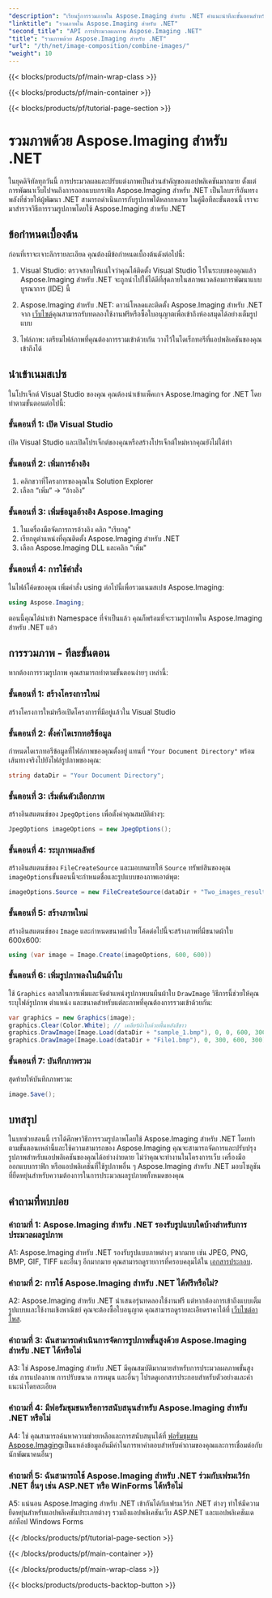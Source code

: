 ```yaml
---
"description": "เรียนรู้การรวมภาพใน Aspose.Imaging สำหรับ .NET คำแนะนำทีละขั้นตอนสำหรับการประมวลผลภาพอันทรงพลัง"
"linktitle": "รวมภาพใน Aspose.Imaging สำหรับ .NET"
"second_title": "API การประมวลผลภาพ Aspose.Imaging .NET"
"title": "รวมภาพด้วย Aspose.Imaging สำหรับ .NET"
"url": "/th/net/image-composition/combine-images/"
"weight": 10
---
```


{{< blocks/products/pf/main-wrap-class >}}

{{< blocks/products/pf/main-container >}}

{{< blocks/products/pf/tutorial-page-section >}}

# รวมภาพด้วย Aspose.Imaging สำหรับ .NET

ในยุคดิจิทัลทุกวันนี้ การประมวลผลและปรับแต่งภาพเป็นส่วนสำคัญของแอปพลิเคชันมากมาย ตั้งแต่การพัฒนาเว็บไปจนถึงการออกแบบกราฟิก Aspose.Imaging สำหรับ .NET เป็นไลบรารีอันทรงพลังที่ช่วยให้ผู้พัฒนา .NET สามารถดำเนินการกับรูปภาพได้หลากหลาย ในคู่มือทีละขั้นตอนนี้ เราจะมาสำรวจวิธีการรวมรูปภาพโดยใช้ Aspose.Imaging สำหรับ .NET 

## ข้อกำหนดเบื้องต้น

ก่อนที่เราจะเจาะลึกรายละเอียด คุณต้องมีข้อกำหนดเบื้องต้นดังต่อไปนี้:

1. Visual Studio: ตรวจสอบให้แน่ใจว่าคุณได้ติดตั้ง Visual Studio ไว้ในระบบของคุณแล้ว Aspose.Imaging สำหรับ .NET จะถูกนำไปใช้ได้ดีที่สุดภายในสภาพแวดล้อมการพัฒนาแบบบูรณาการ (IDE) นี้

2. Aspose.Imaging สำหรับ .NET: ดาวน์โหลดและติดตั้ง Aspose.Imaging สำหรับ .NET จาก [เว็บไซต์](https://releases.aspose.com/imaging/net/)คุณสามารถรับทดลองใช้งานฟรีหรือซื้อใบอนุญาตเพื่อเข้าถึงห้องสมุดได้อย่างเต็มรูปแบบ

3. ไฟล์ภาพ: เตรียมไฟล์ภาพที่คุณต้องการรวมเข้าด้วยกัน วางไว้ในไดเร็กทอรีที่แอปพลิเคชันของคุณเข้าถึงได้

## นำเข้าเนมสเปซ

ในโปรเจ็กต์ Visual Studio ของคุณ คุณต้องนำเข้าแพ็คเกจ Aspose.Imaging for .NET โดยทำตามขั้นตอนต่อไปนี้:

### ขั้นตอนที่ 1: เปิด Visual Studio

เปิด Visual Studio และเปิดโปรเจ็กต์ของคุณหรือสร้างโปรเจ็กต์ใหม่หากคุณยังไม่ได้ทำ

### ขั้นตอนที่ 2: เพิ่มการอ้างอิง

1. คลิกขวาที่โครงการของคุณใน Solution Explorer
2. เลือก “เพิ่ม” -> “อ้างอิง”

### ขั้นตอนที่ 3: เพิ่มข้อมูลอ้างอิง Aspose.Imaging

1. ในเครื่องมือจัดการการอ้างอิง คลิก "เรียกดู"
2. เรียกดูตำแหน่งที่คุณติดตั้ง Aspose.Imaging สำหรับ .NET
3. เลือก Aspose.Imaging DLL และคลิก "เพิ่ม"

### ขั้นตอนที่ 4: การใช้คำสั่ง

ในไฟล์โค้ดของคุณ เพิ่มคำสั่ง using ต่อไปนี้เพื่อรวมเนมสเปซ Aspose.Imaging:

```csharp
using Aspose.Imaging;
```

ตอนนี้คุณได้นำเข้า Namespace ที่จำเป็นแล้ว คุณก็พร้อมที่จะรวมรูปภาพใน Aspose.Imaging สำหรับ .NET แล้ว

## การรวมภาพ - ทีละขั้นตอน

หากต้องการรวมรูปภาพ คุณสามารถทำตามขั้นตอนง่ายๆ เหล่านี้:

### ขั้นตอนที่ 1: สร้างโครงการใหม่

สร้างโครงการใหม่หรือเปิดโครงการที่มีอยู่แล้วใน Visual Studio

### ขั้นตอนที่ 2: ตั้งค่าไดเรกทอรีข้อมูล

กำหนดไดเรกทอรีข้อมูลที่ไฟล์ภาพของคุณตั้งอยู่ แทนที่ `"Your Document Directory"` พร้อมเส้นทางจริงไปยังไฟล์รูปภาพของคุณ:

```csharp
string dataDir = "Your Document Directory";
```

### ขั้นตอนที่ 3: เริ่มต้นตัวเลือกภาพ

สร้างอินสแตนซ์ของ `JpegOptions` เพื่อตั้งค่าคุณสมบัติต่างๆ:

```csharp
JpegOptions imageOptions = new JpegOptions();
```

### ขั้นตอนที่ 4: ระบุภาพผลลัพธ์

สร้างอินสแตนซ์ของ `FileCreateSource` และมอบหมายให้ `Source` ทรัพย์สินของคุณ `imageOptions`ขั้นตอนนี้จะกำหนดชื่อและรูปแบบของภาพเอาต์พุต:

```csharp
imageOptions.Source = new FileCreateSource(dataDir + "Two_images_result_out.bmp", false);
```

### ขั้นตอนที่ 5: สร้างภาพใหม่

สร้างอินสแตนซ์ของ `Image` และกำหนดขนาดผ้าใบ โค้ดต่อไปนี้จะสร้างภาพที่มีขนาดผ้าใบ 600x600:

```csharp
using (var image = Image.Create(imageOptions, 600, 600))
```

### ขั้นตอนที่ 6: เพิ่มรูปภาพลงในผืนผ้าใบ

ใช้ `Graphics` คลาสในการเพิ่มและจัดตำแหน่งรูปภาพบนผืนผ้าใบ `DrawImage` วิธีการนี้ช่วยให้คุณระบุไฟล์รูปภาพ ตำแหน่ง และขนาดสำหรับแต่ละภาพที่คุณต้องการรวมเข้าด้วยกัน:

```csharp
var graphics = new Graphics(image);
graphics.Clear(Color.White); // เคลียร์ผ้าใบด้วยพื้นหลังสีขาว
graphics.DrawImage(Image.Load(dataDir + "sample_1.bmp"), 0, 0, 600, 300); // ภาพแรก
graphics.DrawImage(Image.Load(dataDir + "File1.bmp"), 0, 300, 600, 300);    // ภาพที่สอง
```

### ขั้นตอนที่ 7: บันทึกภาพรวม

สุดท้ายให้บันทึกภาพรวม:

```csharp
image.Save();
```

## บทสรุป

ในบทช่วยสอนนี้ เราได้ศึกษาวิธีการรวมรูปภาพโดยใช้ Aspose.Imaging สำหรับ .NET โดยทำตามขั้นตอนเหล่านี้และใช้ความสามารถของ Aspose.Imaging คุณจะสามารถจัดการและปรับปรุงรูปภาพสำหรับแอปพลิเคชันของคุณได้อย่างง่ายดาย ไม่ว่าคุณจะทำงานในโครงการเว็บ เครื่องมือออกแบบกราฟิก หรือแอปพลิเคชันที่ใช้รูปภาพอื่น ๆ Aspose.Imaging สำหรับ .NET มอบโซลูชันที่ยืดหยุ่นสำหรับความต้องการในการประมวลผลรูปภาพทั้งหมดของคุณ

## คำถามที่พบบ่อย

### คำถามที่ 1: Aspose.Imaging สำหรับ .NET รองรับรูปแบบใดบ้างสำหรับการประมวลผลรูปภาพ

A1: Aspose.Imaging สำหรับ .NET รองรับรูปแบบภาพต่างๆ มากมาย เช่น JPEG, PNG, BMP, GIF, TIFF และอื่นๆ อีกมากมาย คุณสามารถดูรายการที่ครอบคลุมได้ใน [เอกสารประกอบ](https://reference-aspose.com/imaging/net/).

### คำถามที่ 2: การใช้ Aspose.Imaging สำหรับ .NET ได้ฟรีหรือไม่?

A2: Aspose.Imaging สำหรับ .NET นำเสนอรุ่นทดลองใช้งานฟรี แต่หากต้องการเข้าถึงแบบเต็มรูปแบบและใช้งานเชิงพาณิชย์ คุณจะต้องซื้อใบอนุญาต คุณสามารถดูรายละเอียดราคาได้ที่ [เว็บไซต์อาโพส](https://purchase-aspose.com/buy).

### คำถามที่ 3: ฉันสามารถดำเนินการจัดการรูปภาพขั้นสูงด้วย Aspose.Imaging สำหรับ .NET ได้หรือไม่

A3: ใช่ Aspose.Imaging สำหรับ .NET มีคุณสมบัติมากมายสำหรับการประมวลผลภาพขั้นสูง เช่น การแปลงภาพ การปรับขนาด การหมุน และอื่นๆ โปรดดูเอกสารประกอบสำหรับตัวอย่างและคำแนะนำโดยละเอียด

### คำถามที่ 4: มีฟอรัมชุมชนหรือการสนับสนุนสำหรับ Aspose.Imaging สำหรับ .NET หรือไม่

A4: ใช่ คุณสามารถค้นหาความช่วยเหลือและการสนับสนุนได้ที่ [ฟอรั่มชุมชน Aspose.Imaging](https://forum.aspose.com/)เป็นแหล่งข้อมูลอันมีค่าในการหาคำตอบสำหรับคำถามของคุณและการเชื่อมต่อกับนักพัฒนาคนอื่นๆ

### คำถามที่ 5: ฉันสามารถใช้ Aspose.Imaging สำหรับ .NET ร่วมกับเฟรมเวิร์ก .NET อื่นๆ เช่น ASP.NET หรือ WinForms ได้หรือไม่

A5: แน่นอน Aspose.Imaging สำหรับ .NET เข้ากันได้กับเฟรมเวิร์ก .NET ต่างๆ ทำให้มีความยืดหยุ่นสำหรับแอปพลิเคชันประเภทต่างๆ รวมถึงแอปพลิเคชันเว็บ ASP.NET และแอปพลิเคชันเดสก์ท็อป Windows Forms

{{< /blocks/products/pf/tutorial-page-section >}}

{{< /blocks/products/pf/main-container >}}

{{< /blocks/products/pf/main-wrap-class >}}

{{< blocks/products/products-backtop-button >}}